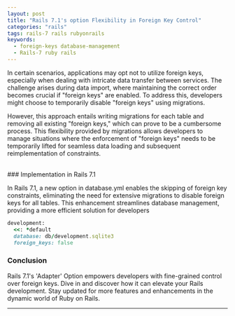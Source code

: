```yaml
---
layout: post
title: "Rails 7.1's option Flexibility in Foreign Key Control"
categories: "rails"
tags: rails-7 rails rubyonrails
keywords:
  - foreign-keys database-management
  - Rails-7 ruby rails
---
```



In certain scenarios, applications may opt not to utilize foreign keys, especially when dealing with intricate data transfer between services.
The challenge arises during data import, where maintaining the correct order becomes crucial if "foreign keys" are enabled. To address this, developers might choose to temporarily disable "foreign keys" using migrations.

However, this approach entails writing migrations for each table and removing all existing "foreign keys," which can prove to be a cumbersome process. This flexibility provided by migrations allows developers to manage situations where the enforcement of "foreign keys" needs to be temporarily lifted for seamless data loading and subsequent reimplementation of constraints.

<br/>
### Implementation in Rails 7.1

In Rails 7.1, a new option in database.yml enables the skipping of foreign key constraints, eliminating the need for extensive migrations to disable foreign keys for all tables. This enhancement streamlines database management, providing a more efficient solution for developers

```ruby
development:
  <<: *default
  database: db/development.sqlite3
  foreign_keys: false
```

### Conclusion

Rails 7.1's 'Adapter' Option empowers developers with fine-grained control over foreign keys. Dive in and discover how it can elevate your Rails development. Stay updated for more features and enhancements in the dynamic world of Ruby on Rails.

<hr/>

